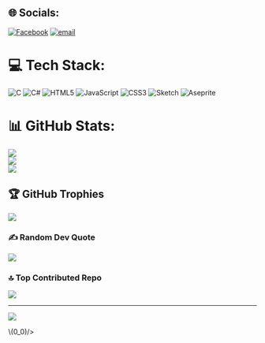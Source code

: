 
## 🌐 Socials:
[![Facebook](https://img.shields.io/badge/Facebook-%231877F2.svg?logo=Facebook&logoColor=white)](https://www.facebook.com/faiyaz4tahsin) [![email](https://img.shields.io/badge/Email-D14836?logo=gmail&logoColor=white)](mailto:faiyaztahsin7@gmail.com) 

# 💻 Tech Stack:
![C](https://img.shields.io/badge/c-%2300599C.svg?style=for-the-badge&logo=c&logoColor=white) ![C#](https://img.shields.io/badge/c%23-%23239120.svg?style=for-the-badge&logo=csharp&logoColor=white) ![HTML5](https://img.shields.io/badge/html5-%23E34F26.svg?style=for-the-badge&logo=html5&logoColor=white) ![JavaScript](https://img.shields.io/badge/javascript-%23323330.svg?style=for-the-badge&logo=javascript&logoColor=%23F7DF1E) ![CSS3](https://img.shields.io/badge/css3-%231572B6.svg?style=for-the-badge&logo=css3&logoColor=white) ![Sketch](https://img.shields.io/badge/Sketch-FFB387?style=for-the-badge&logo=sketch&logoColor=black) ![Aseprite](https://img.shields.io/badge/Aseprite-FFFFFF?style=for-the-badge&logo=Aseprite&logoColor=#7D929E)
# 📊 GitHub Stats:
![](https://github-readme-stats.vercel.app/api?username=faiyaz567&theme=cobalt2&hide_border=false&include_all_commits=false&count_private=true)<br/>
![](https://nirzak-streak-stats.vercel.app/?user=faiyaz567&theme=cobalt2&hide_border=false)<br/>
![](https://github-readme-stats.vercel.app/api/top-langs/?username=faiyaz567&theme=cobalt2&hide_border=false&include_all_commits=false&count_private=true&layout=compact)

## 🏆 GitHub Trophies
![](https://github-profile-trophy.vercel.app/?username=faiyaz567&theme=gruvbox&no-frame=false&no-bg=true&margin-w=4)

### ✍️ Random Dev Quote
![](https://quotes-github-readme.vercel.app/api?type=vetical&theme=gruvbox)

### 🔝 Top Contributed Repo
![](https://github-contributor-stats.vercel.app/api?username=faiyaz567&limit=5&theme=merko&combine_all_yearly_contributions=true)

---
[![](https://visitcount.itsvg.in/api?id=faiyaz567&icon=2&color=7)](https://visitcount.itsvg.in)

<!-- Proudly created with GPRM ( https://gprm.itsvg.in ) --> \(0_0)/></p>

